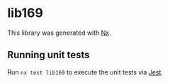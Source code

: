 # lib169

This library was generated with [Nx](https://nx.dev).

## Running unit tests

Run `nx test lib169` to execute the unit tests via [Jest](https://jestjs.io).
